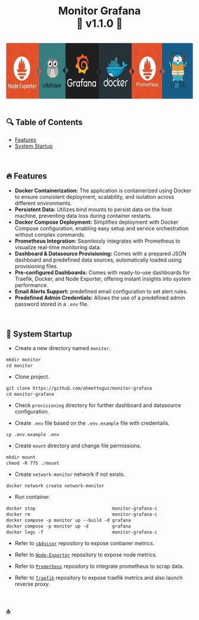 <h1 id="top" align="center">Monitor Grafana <br/> 🚢 v1.1.0 🚢</h1>

<br>

<div align="center">
    <img height=150 src="assets/banner/banner.png">
</div>

<br>

## 🔍 Table of Contents

- [Features](#features)
- [System Startup](#system-startup)

<br/>

<h2 id="features">🔥 Features</h2>

- **Docker Containerization:** The application is containerized using Docker to ensure consistent deployment, scalability, and isolation across different environments.
- **Persistent Data:** Utilizes bind mounts to persist data on the host machine, preventing data loss during container restarts.
- **Docker Compose Deployment:** Simplifies deployment with Docker Compose configuration, enabling easy setup and service orchestration without complex commands.
- **Prometheus Integration:** Seamlessly integrates with Prometheus to visualize real-time monitoring data.
- **Dashboard & Datasource Provisioning:** Comes with a prepared JSON dashboard and predefined data sources, automatically loaded using provisioning files.
- **Pre-configured Dashboards:** Comes with ready-to-use dashboards for Traefik, Docker, and Node Exporter, offering instant insights into system performance.
- **Email Alerts Support:** predefined email configuration to set alert rules.
- **Predefined Admin Credentials:** Allows the use of a predefined admin password stored in a `.env` file.

<br/>

<h2 id="system-startup">🚀 System Startup</h2>

- Create a new directory named `monitor`.

```
mkdir monitor
cd monitor
```

- Clone project.

```
git clone https://github.com/ahmettoguz/monitor-grafana
cd monitor-grafana
```

- Check `provisioning` directory for further dashboard and datasource configuration.

- Create `.env` file based on the `.env.example` file with credentails.

```
cp .env.example .env
```

- Create `mount` directory and change file permissions.

```
mkdir mount
chmod -R 775 ./mount
```

- Create `network-monitor` network if not exists.

```
docker network create network-monitor
```

- Run container.

```
docker stop                             monitor-grafana-c
docker rm                               monitor-grafana-c
docker compose -p monitor up --build -d grafana
docker compose -p monitor up -d         grafana
docker logs -f                          monitor-grafana-c
```

- Refer to [`cAdvisor`](https://github.com/ahmettoguz/monitor-cadvisor) repository to expose contianer metrics.

- Refer to [`Node-Exporter`](https://github.com/ahmettoguz/monitor-node-exporter) repository to expose node metrics.

- Refer to [`Prometheus`](https://github.com/ahmettoguz/monitor-prometheus) repository to integrate prometheus to scrap data.

- Refer to [`Traefik`](https://github.com/ahmettoguz/core-traefik) repository to expose traefik metrics and also launch reverse proxy.

<br/>

### [🔝](#top)
